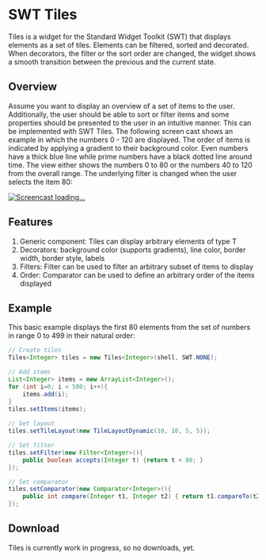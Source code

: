 SWT Tiles
====

Tiles is a widget for the Standard Widget Toolkit (SWT) that displays elements as a set of tiles.
Elements can be filtered, sorted and decorated. When decorators, the filter or the sort order are
changed, the widget shows a smooth transition between the previous and the current state.

Overview
------

Assume you want to display an overview of a set of items to the user. Additionally, the user should
be able to sort or filter items and some properties should be presented to the user in an intuitive
manner. This can be implemented with SWT Tiles. The following screen cast shows an example in which
the numbers 0 - 120 are displayed. The order of items is indicated by applying a gradient
to their background color. Even numbers have a thick blue line while prime numbers have a black
dotted line around time. The view either shows the numbers 0 to 80 or the numbers 40 to 120 from the overall
range. The underlying filter is changed when the user selects the item 80:

[![Screencast loading...](https://raw.github.com/prasser/tiles/master/media/example.gif)](https://raw.github.com/prasser/tiles/master/media/example.gif)

Features
------

1. Generic component: Tiles<T> can display arbitrary elements of type T
2. Decorators: background color (supports gradients), line color, border width, border style, labels
3. Filters: Filter<T> can be used to filter an arbitrary subset of items to display
4. Order: Comparator<T> can be used to define an arbitrary order of the items displayed

Example
------	

This basic example displays the first 80 elements from the set of numbers in range 0 to 499 in their
natural order:

```Java
// Create tiles
Tiles<Integer> tiles = new Tiles<Integer>(shell, SWT.NONE);

// Add items
List<Integer> items = new ArrayList<Integer>();
for (int i=0; i < 500; i++){
	items.add(i);
}
tiles.setItems(items);
		
// Set layout
tiles.setTileLayout(new TileLayoutDynamic(10, 10, 5, 5));

// Set filter
tiles.setFilter(new Filter<Integer>(){
	public boolean accepts(Integer t) {return t < 80; }
});

// Set comparator
tiles.setComparator(new Comparator<Integer>(){
	public int compare(Integer t1, Integer t2) { return t1.compareTo(t2); }
});
```

Download
------
Tiles is currently work in progress, so no downloads, yet.

